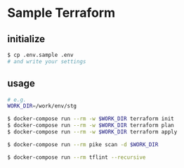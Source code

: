 # Sample Terraform

## initialize

```sh
$ cp .env.sample .env
# and write your settings
```

## usage

```sh
# e.g.
WORK_DIR=/work/env/stg
```

```sh
$ docker-compose run --rm -w $WORK_DIR terraform init
$ docker-compose run --rm -w $WORK_DIR terraform plan
$ docker-compose run --rm -w $WORK_DIR terraform apply
```

```sh
$ docker-compose run --rm pike scan -d $WORK_DIR
```

```sh
$ docker-compose run --rm tflint --recursive
```
